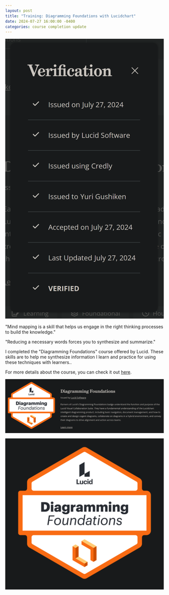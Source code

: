 ```yaml
---
layout: post
title: "Training: Diagramming Foundations with Lucidchart"
date: 2024-07-27 16:00:00 -0400
categories: course completion update
---
```


![Course Completion Screenshot](/media/Screenshot%202024-07-27%20144122.png)

"Mind mapping is a skill that helps us engage in the right thinking processes to build the knowledge."

"Reducing a necessary words forces you to synthesize and summarize."

I completed the "Diagramming Foundations" course offered by Lucid. These skills are to help me synthesize information I learn and practice for using these techniques with learners..




For more details about the course, you can check it out [here](https://training.lucid.co/path/diagramming-foundations).

![Course Content](/media/Screenshot%202024-07-27%20144139.png)

![Badge](/media/Screenshot%202024-07-27%20144202.png)